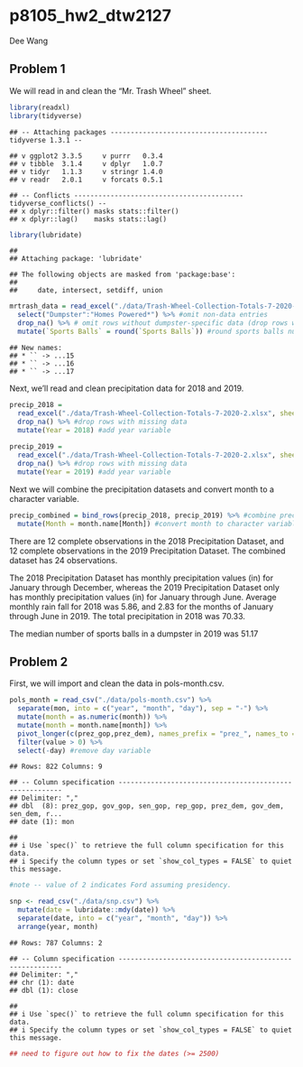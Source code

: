 p8105\_hw2\_dtw2127
================
Dee Wang

## Problem 1

We will read in and clean the “Mr. Trash Wheel” sheet.

``` r
library(readxl)
library(tidyverse)
```

    ## -- Attaching packages --------------------------------------- tidyverse 1.3.1 --

    ## v ggplot2 3.3.5     v purrr   0.3.4
    ## v tibble  3.1.4     v dplyr   1.0.7
    ## v tidyr   1.1.3     v stringr 1.4.0
    ## v readr   2.0.1     v forcats 0.5.1

    ## -- Conflicts ------------------------------------------ tidyverse_conflicts() --
    ## x dplyr::filter() masks stats::filter()
    ## x dplyr::lag()    masks stats::lag()

``` r
library(lubridate)
```

    ## 
    ## Attaching package: 'lubridate'

    ## The following objects are masked from 'package:base':
    ## 
    ##     date, intersect, setdiff, union

``` r
mrtrash_data = read_excel("./data/Trash-Wheel-Collection-Totals-7-2020-2.xlsx", sheet = "Mr. Trash Wheel", skip = 1) %>% #specify sheet to read in and skip row with graphic 
  select("Dumpster":"Homes Powered*") %>% #omit non-data entries
  drop_na() %>% # omit rows without dumpster-specific data (drop rows with missing data)
  mutate(`Sports Balls` = round(`Sports Balls`)) #round sports balls number to nearest integer
```

    ## New names:
    ## * `` -> ...15
    ## * `` -> ...16
    ## * `` -> ...17

Next, we’ll read and clean precipitation data for 2018 and 2019.

``` r
precip_2018 =
  read_excel("./data/Trash-Wheel-Collection-Totals-7-2020-2.xlsx", sheet = "2018 Precipitation", skip = 1) %>% 
  drop_na() %>% #drop rows with missing data 
  mutate(Year = 2018) #add year variable 
 
precip_2019 =
  read_excel("./data/Trash-Wheel-Collection-Totals-7-2020-2.xlsx", sheet = "2019 Precipitation", skip = 1) %>% 
  drop_na() %>% #drop rows with missing data 
  mutate(Year = 2019) #add year variable 
```

Next we will combine the precipitation datasets and convert month to a
character variable.

``` r
precip_combined = bind_rows(precip_2018, precip_2019) %>% #combine precipitation datasets
  mutate(Month = month.name[Month]) #convert month to character variable  
```

There are 12 complete observations in the 2018 Precipitation Dataset,
and 12 complete observations in the 2019 Precipitation Dataset. The
combined dataset has 24 observations.

The 2018 Precipitation Dataset has monthly precipitation values (in) for
January through December, whereas the 2019 Precipitation Dataset only
has monthly precipitation values (in) for January through June. Average
monthly rain fall for 2018 was 5.86, and 2.83 for the months of January
through June in 2019. The total precipitation in 2018 was 70.33.

The median number of sports balls in a dumpster in 2019 was 51.17

## Problem 2

First, we will import and clean the data in pols-month.csv.

``` r
pols_month = read_csv("./data/pols-month.csv") %>% 
  separate(mon, into = c("year", "month", "day"), sep = "-") %>%
  mutate(month = as.numeric(month)) %>% 
  mutate(month = month.name[month]) %>% 
  pivot_longer(c(prez_gop,prez_dem), names_prefix = "prez_", names_to = "president") %>% 
  filter(value > 0) %>%
  select(-day) #remove day variable 
```

    ## Rows: 822 Columns: 9

    ## -- Column specification --------------------------------------------------------
    ## Delimiter: ","
    ## dbl  (8): prez_gop, gov_gop, sen_gop, rep_gop, prez_dem, gov_dem, sen_dem, r...
    ## date (1): mon

    ## 
    ## i Use `spec()` to retrieve the full column specification for this data.
    ## i Specify the column types or set `show_col_types = FALSE` to quiet this message.

``` r
#note -- value of 2 indicates Ford assuming presidency.
```

``` r
snp <- read_csv("./data/snp.csv") %>% 
  mutate(date = lubridate::mdy(date)) %>% 
  separate(date, into = c("year", "month", "day")) %>% 
  arrange(year, month)
```

    ## Rows: 787 Columns: 2

    ## -- Column specification --------------------------------------------------------
    ## Delimiter: ","
    ## chr (1): date
    ## dbl (1): close

    ## 
    ## i Use `spec()` to retrieve the full column specification for this data.
    ## i Specify the column types or set `show_col_types = FALSE` to quiet this message.

``` r
## need to figure out how to fix the dates (>= 2500)
```
